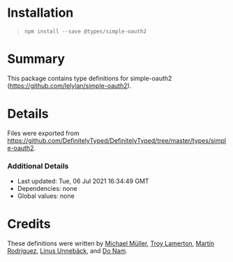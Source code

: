 # Installation
> `npm install --save @types/simple-oauth2`

# Summary
This package contains type definitions for simple-oauth2 (https://github.com/lelylan/simple-oauth2).

# Details
Files were exported from https://github.com/DefinitelyTyped/DefinitelyTyped/tree/master/types/simple-oauth2.

### Additional Details
 * Last updated: Tue, 06 Jul 2021 16:34:49 GMT
 * Dependencies: none
 * Global values: none

# Credits
These definitions were written by [Michael Müller](https://github.com/mad-mike), [Troy Lamerton](https://github.com/troy-lamerton), [Martín Rodriguez](https://github.com/netux), [Linus Unnebäck](https://github.com/LinusU), and [Do Nam](https://github.com/namdien177).
